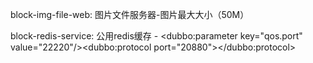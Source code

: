 block-img-file-web:
    图片文件服务器-图片最大大小（50M）

block-redis-service:
    公用redis缓存 - <dubbo:parameter key="qos.port" value="22220"/><dubbo:protocol port="20880"></dubbo:protocol>